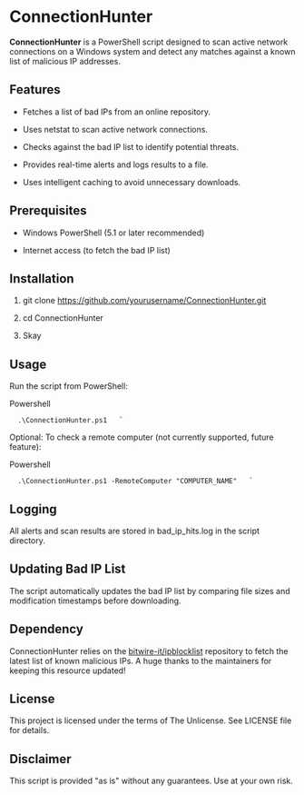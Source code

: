 ConnectionHunter
================

**ConnectionHunter** is a PowerShell script designed to scan active network connections on a Windows system and detect any matches against a known list of malicious IP addresses.

Features
--------

*   Fetches a list of bad IPs from an online repository.
    
*   Uses netstat to scan active network connections.
    
*   Checks against the bad IP list to identify potential threats.
    
*   Provides real-time alerts and logs results to a file.
    
*   Uses intelligent caching to avoid unnecessary downloads.
    

Prerequisites
-------------

*   Windows PowerShell (5.1 or later recommended)
    
*   Internet access (to fetch the bad IP list)
    

Installation
------------

1.  git clone https://github.com/yourusername/ConnectionHunter.git
    
2.  cd ConnectionHunter
    
3.  Skay
    

Usage
-----

Run the script from PowerShell:

Powershell
```
  .\ConnectionHunter.ps1   `
```

Optional: To check a remote computer (not currently supported, future feature):

Powershell
```
  .\ConnectionHunter.ps1 -RemoteComputer "COMPUTER_NAME"   `
```

Logging
-------

All alerts and scan results are stored in bad\_ip\_hits.log in the script directory.

Updating Bad IP List
--------------------

The script automatically updates the bad IP list by comparing file sizes and modification timestamps before downloading.

Dependency
----------

ConnectionHunter relies on the [bitwire-it/ipblocklist](https://github.com/bitwire-it/ipblocklist) repository to fetch the latest list of known malicious IPs. A huge thanks to the maintainers for keeping this resource updated!

License
-------

This project is licensed under the terms of The Unlicense. See LICENSE file for details.

Disclaimer
----------

This script is provided "as is" without any guarantees. Use at your own risk.
